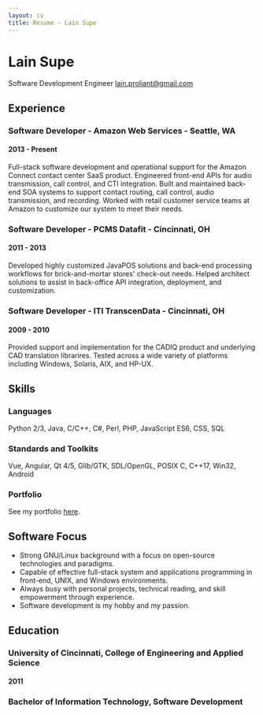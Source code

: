 ```yaml
---
layout: cv
title: Resume - Lain Supe
---
```

# Lain Supe
Software Development Engineer
[lain.proliant@gmail.com](mailto://lain.proliant@gmail.com)

## Experience
### Software Developer - Amazon Web Services - Seattle, WA 
#### 2013 - Present
Full-stack software development and operational support for the Amazon Connect contact center SaaS product.  Engineered front-end APIs for audio transmission, call control, and CTI integration.  Built and maintained back-end SOA systems to support contact routing, call control, audio transmission, and recording.  Worked with retail customer service teams at Amazon to customize our system to meet their needs.

### Software Developer - PCMS Datafit - Cincinnati, OH
#### 2011 - 2013
Developed highly customized JavaPOS solutions and back-end processing workflows for brick-and-mortar stores' check-out needs.  Helped architect solutions to assist in back-office API integration, deployment, and customization.

### Software Developer - ITI TranscenData - Cincinnati, OH
#### 2009 - 2010
Provided support and implementation for the CADIQ product and underlying CAD translation librarires.  Tested across a wide variety of platforms including Windows, Solaris, AIX, and HP-UX.

## Skills
### Languages
Python 2/3, Java, C/C++, C#, Perl, PHP, JavaScript ES6, CSS, SQL

### Standards and Toolkits
Vue, Angular, Qt 4/5, Glib/GTK, SDL/OpenGL, POSIX C, C++17, Win32, Android

### Portfolio
See my portfolio [here](https://github.com/lainproliant).

## Software Focus
- Strong GNU/Linux background with a focus on open-source technologies and paradigms.
- Capable of effective full-stack system and applications programming in front-end, UNIX, and Windows environments.
- Always busy with personal projects, technical reading, and skill empowerment through experience.
- Software development is my hobby and my passion.

## Education
### University of Cincinnati, College of Engineering and Applied Science
#### 2011
### Bachelor of Information Technology, Software Development

<!-- ### Footer

Last updated: July 2018 -->

